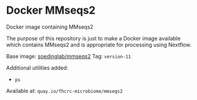 # Docker MMseqs2
Docker image containing MMseqs2

The purpose of this repository is just to make a Docker image available which
contains MMseqs2 and is appropriate for processing using Nextflow.

Base image: [soedinglab/mmseqs2](https://hub.docker.com/r/soedinglab/mmseqs2/)
Tag: `version-11`

Additional utilities added:
- `ps`

Available at: `quay.io/fhcrc-microbiome/mmseqs2`
